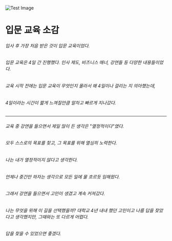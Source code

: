 
![Test Image](https://github.com/SeonheeKim/SeonheeKim.github.io/content/images/NHN_4floor)

# 입문 교육 소감

###### 입사 후 가장 처음 받은 것이 입문 교육이었다. 
###### 입문 교육은 4일 간 진행했다. 인사 제도, 비즈니스 매너, 강연들 등 다양한 내용들이었다. 
###### 교육 시작 전에는 입문 교육이 무엇인지 몰라서 왜 4일이나 걸리는 지 의아했는데, 
###### 4일이라는 시간이 짧게 느껴질만큼 알차고 빠르게 지나갔다.

* * *

###### 교육 중 강연을 들으면서 제일 많이 든 생각은 "열정적이다"였다. 
###### 모두 스스로의 목표를 찾고, 그 목표를 위해 열심히 노력한다. 
###### 나는 내가 열정적이지 않다고 생각한다. 
###### 언제나 중간만 하자는 생각으로 모든 일에 물 흐르듯 임해왔다. 
###### 그래서 강연을 들으면서 고민이 생겼고 계속 커져갔다. 
###### 나는 무엇을 위해 이 길을 선택했을까? 대학교 4년 내내 했던 고민이고 나름 답을 찾았다고 생각했지만, 그때와는 또 다르게 어렵다. 
###### 답을 찾을 수 있었으면 좋겠다.
